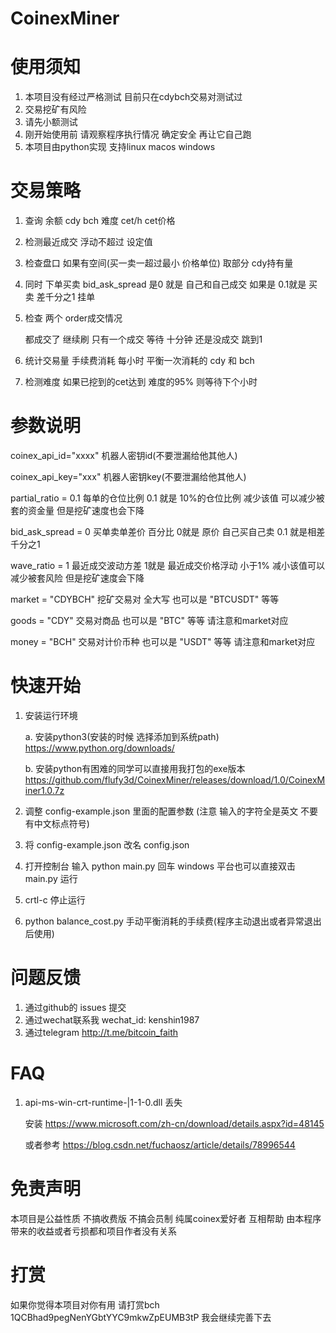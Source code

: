 # CoinexMiner

# 使用须知
1. 本项目没有经过严格测试 目前只在cdybch交易对测试过
2. 交易挖矿有风险
3. 请先小额测试
4. 刚开始使用前 请观察程序执行情况 确定安全 再让它自己跑
5. 本项目由python实现 支持linux macos windows


# 交易策略

1. 查询 余额 cdy bch  难度 cet/h cet价格
2. 检测最近成交 浮动不超过 设定值
3. 检查盘口 如果有空间(买一卖一超过最小 价格单位) 取部分 cdy持有量 
4. 同时 下单买卖 bid_ask_spread 是0 就是 自己和自己成交 如果是 0.1就是 买卖 差千分之1 挂单
5. 检查 两个 order成交情况

	都成交了 继续刷
	只有一个成交 等待 十分钟 还是没成交 跳到1

6. 统计交易量 手续费消耗 每小时 平衡一次消耗的 cdy 和 bch

7. 检测难度 如果已挖到的cet达到 难度的95% 则等待下个小时



# 参数说明

coinex_api_id="xxxx"
机器人密钥id(不要泄漏给他其他人)

coinex_api_key="xxx"
机器人密钥key(不要泄漏给他其他人)

partial_ratio = 0.1
每单的仓位比例 0.1 就是 10%的仓位比例 减少该值 可以减少被套的资金量 但是挖矿速度也会下降

bid_ask_spread = 0 
买单卖单差价 百分比 0就是 原价 自己买自己卖 0.1 就是相差千分之1

wave_ratio = 1
最近成交波动方差 1就是 最近成交价格浮动 小于1% 减小该值可以减少被套风险 但是挖矿速度会下降

market = "CDYBCH"
挖矿交易对 全大写 也可以是 "BTCUSDT" 等等

goods = "CDY"
交易对商品 也可以是 "BTC" 等等 请注意和market对应

money = "BCH"
交易对计价币种 也可以是 "USDT" 等等 请注意和market对应


# 快速开始

1. 安装运行环境

	a. 安装python3(安装的时候 选择添加到系统path)
		https://www.python.org/downloads/

	b. 安装python有困难的同学可以直接用我打包的exe版本
		https://github.com/flufy3d/CoinexMiner/releases/download/1.0/CoinexMiner1.0.7z

2. 调整 config-example.json 里面的配置参数 (注意 输入的字符全是英文 不要有中文标点符号)

3. 将 config-example.json 改名 config.json

4. 
	打开控制台 输入 python main.py 回车
	windows 平台也可以直接双击 main.py 运行

5. crtl-c 停止运行

6. python balance_cost.py 手动平衡消耗的手续费(程序主动退出或者异常退出后使用)


# 问题反馈
1. 通过github的 issues 提交
2. 通过wechat联系我 wechat_id: kenshin1987
3. 通过telegram http://t.me/bitcoin_faith

# FAQ
1. api-ms-win-crt-runtime-|1-1-0.dll 丢失

	安装
		https://www.microsoft.com/zh-cn/download/details.aspx?id=48145

	或者参考
		https://blog.csdn.net/fuchaosz/article/details/78996544



# 免责声明
 本项目是公益性质 不搞收费版 不搞会员制 纯属coinex爱好者 互相帮助
 由本程序带来的收益或者亏损都和项目作者没有关系

# 打赏

如果你觉得本项目对你有用
请打赏bch
1QCBhad9pegNenYGbtYYC9mkwZpEUMB3tP
我会继续完善下去










